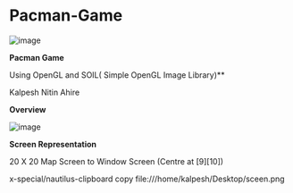 # Pacman-Game
![image](https://user-images.githubusercontent.com/69343990/115407841-0447fa80-a20e-11eb-8f4a-54694d0d1ad4.png)

****Pacman Game****

Using OpenGL and SOIL( Simple OpenGL Image Library)**

Kalpesh Nitin Ahire

**Overview**

![image](https://user-images.githubusercontent.com/69343990/115408098-38bbb680-a20e-11eb-8973-4ae3752df63c.png)

****Screen Representation****

20 X 20 Map Screen to Window Screen (Centre at [9][10])

x-special/nautilus-clipboard
copy
file:///home/kalpesh/Desktop/sceen.png
